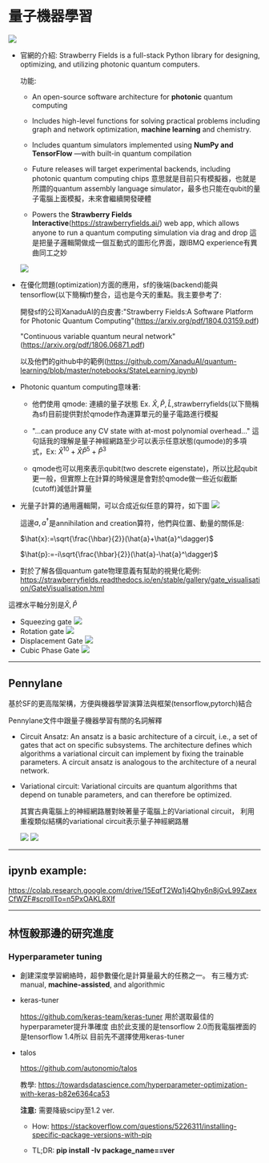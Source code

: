 
 <!-- Press F1 or Ctrl+Shift+P. to convert pdf -->
 
<!-- 明天記得先跟所辦拿轉接頭跟開會議室 -->

 # 量子機器學習
  ![](Statelearning.gif)

- 官網的介紹:
  Strawberry Fields is a full-stack Python library for designing, optimizing, and utilizing photonic quantum computers.

  功能:
  - An open-source software architecture for **photonic** quantum computing

  - Includes high-level functions for solving practical problems including graph and network optimization, **machine learning** and chemistry.

  - Includes quantum simulators implemented using **NumPy and TensorFlow** —with built-in quantum compilation

  - Future releases will target experimental backends, including photonic quantum computing chips
  意思就是目前只有模擬器，也就是所謂的quantum assembly language simulator，最多也只能在qubit的量子電腦上面模擬，未來會繼續開發硬體

  - Powers the **Strawberry Fields Interactive**(https://strawberryfields.ai/) web app, which allows anyone to run a quantum computing simulation via drag and drop 
   這是把量子邏輯閘做成一個互動式的圖形化界面，跟IBMQ experience有異曲同工之妙

   ![](interactive.png)



- 在優化問題(optimization)方面的應用，sf的後端(backend)能與tensorflow(以下簡稱tf)整合，這也是今天的重點。我主要參考了:
  
  開發sf的公司XanaduAI的白皮書:"Strawberry Fields:A Software Platform for Photonic Quantum Computing"(https://arxiv.org/pdf/1804.03159.pdf)
  
  "Continuous variable quantum neural network"(https://arxiv.org/pdf/1806.06871.pdf)
  
  以及他們的github中的範例(https://github.com/XanaduAI/quantum-learning/blob/master/notebooks/StateLearning.ipynb)

- Photonic quantum computing意味著:
  - 他們使用 qmode: 連續的量子狀態 Ex. $\hat{X},\hat{P},\hat{L}$,strawberryfields(以下簡稱為sf)目前提供對於qmode作為運算單元的量子電路進行模擬

  - "...can produce any CV state with at-most polynomial overhead..." 這句話我的理解是量子神經網路至少可以表示任意狀態(qumode)的多項式，Ex: $\hat{X}^{10}+\hat{X}\hat{P}^5+\hat{P}^3$ 
  
  - qmode也可以用來表示qubit(two descrete eigenstate)，所以比起qubit更一般，但實際上在計算的時候還是會對於qmode做一些近似截斷(cutoff)減低計算量 

<!-- - 我們將fidelity(有人翻成保真度)作為量子神經網路的loss function(我們要最小化loss function以達到最大的fittness)
    
    fidelity = <目標狀態|輸出狀態> ，目標狀態就是我們資料給定的，輸出狀態是我們經過quantum gate(quantum neural layer)得出的預測值 -->

- 光量子計算的通用邏輯閘，可以合成近似任意的算符，如下圖
![](TableIII.png)

    這邊$a,a^\dagger$是annihilation and creation算符，他們與位置、動量的關係是:
    
    $\hat{x}:=\sqrt{\frac{\hbar}{2}}(\hat{a}+\hat{a}^\dagger)$

    $\hat{p}:=-i\sqrt{\frac{\hbar}{2}}(\hat{a}-\hat{a}^\dagger)$

- 對於了解各個quantum gate物理意義有幫助的視覺化範例:
https://strawberryfields.readthedocs.io/en/stable/gallery/gate_visualisation/GateVisualisation.html

這裡水平軸分別是$\hat{X},\hat{P}$
- Squeezing gate
![](squeezinggif.gif)
- Rotation gate
![](rotation.gif)
- Displacement Gate
![](displacementgif.gif)
- Cubic Phase Gate
![](cubicphasegif.gif)
   <!-- 看一下tutorial  -->

---

## Pennylane

基於SF的更高階架構，方便與機器學習演算法與框架(tensorflow,pytorch)結合

Pennylane文件中跟量子機器學習有關的名詞解釋

- Circuit Ansatz:
An ansatz is a basic architecture of a circuit, i.e., a set of gates that act on specific subsystems. The architecture defines which algorithms a variational circuit can implement by fixing the trainable parameters. A circuit ansatz is analogous to the architecture of a neural network.

- Variational circuit:
Variational circuits are quantum algorithms that depend on tunable parameters, and can therefore be optimized.

  其實古典電腦上的神經網路層對映著量子電腦上的Variational circuit，
  利用重複類似結構的variational circuit表示量子神經網路層

  ![](quantum-neural-layer.png)
  ![](mlcvqnn.png)

<!-- ---



Quantum gate synthesis(我的理解是對於將古典電腦的機器學習演算法跟量子電腦上基於quantum gate的演算法相結合)

https://strawberryfields.readthedocs.io/en/stable/gallery/gate_synthesis/GateSynthesis.html
 -->

---

## ipynb example:
https://colab.research.google.com/drive/15EqfT2Wq1j4Qhy6n8jGvL99ZaexCfWZF#scrollTo=n5PxOAKL8Xlf


<!-- 與量子力學還有深度學習的優化問題有關的範例(**黑體**是我認為最為相關的):

medium上的教學:

https://medium.com/xanaduai/training-quantum-neural-networks-with-pennylane-pytorch-and-tensorflow-c669108118cc -->

<!-- 改變講的方式 先秀tutorial的範例 把Boson sampling的部分跳過 -->




<!-- **Quantum State learning**

https://strawberryfields.readthedocs.io/en/stable/gallery/state_learner/StateLearning.html

Quantum teleportation tutorial(比較沒有關係但是是入門套件的第一個範例)

https://strawberryfields.readthedocs.io/en/stable/tutorials/tutorial_teleportation.html -->

<!-- ---

## 其他可能的論文方向，主要都是跟Ising model與優化問題有關的研究

Potts-model monte carlo

https://github.com/manolo-lolo/potts-model-monte-carlo/blob/master/preliminary_studies/prelim.ipynb

Studying Spin Glasses via Combinatorial
Optimization

https://uol.de/fileadmin/user_upload/physik/ag/compphys/download/talks/frauke_liers.pdf

Quantum Optimization of Fully Connected Spin Glasses

https://journals.aps.org/prx/pdf/10.1103/PhysRevX.5.031040

Ising formulations of many NP problems

https://arxiv.org/pdf/1302.5843.pdf

Ising Model on Networks with an Arbitrary Distribution of Connections

https://arxiv.org/pdf/cond-mat/0203227.pdf

Ising model on small world network to investigate the phase transition

https://github.com/Marchphy/ising -->

<!-- 看henry data -->

---

## 林恆毅那邊的研究進度

### Hyperparameter tuning
- 創建深度學習網絡時，超參數優化是計算量最大的任務之一。
有三種方式: manual, **machine-assisted**, and algorithmic 

- keras-tuner

  https://github.com/keras-team/keras-tuner 
用於選取最佳的hyperparameter提升準確度
由於此支援的是tensorflow 2.0而我電腦裡面的是tensorflow 1.4所以
目前先不選擇使用keras-tuner

- talos 
  
  https://github.com/autonomio/talos

  教學: https://towardsdatascience.com/hyperparameter-optimization-with-keras-b82e6364ca53

  **注意:** 需要降級scipy至1.2 ver.
  
    - How: https://stackoverflow.com/questions/5226311/installing-specific-package-versions-with-pip

    - TL;DR: **pip install -Iv package_name==ver**


<!-- Advance activation function
https://medium.com/@krishnakalyan3/introduction-to-exponential-linear-unit-d3e2904b366c

![](advance_activation_function.png) -->


<!-- 深度學習達到目標準確度所需要的樣本數?(Todo list)

https://www.researchgate.net/post/What_is_the_minimum_sample_size_required_to_train_a_Deep_Learning_model-CNN

https://beamandrew.github.io/deeplearning/2017/06/04/deep_learning_works.html

https://medium.com/merantix/applying-deep-learning-to-real-world-problems-ba2d86ac5837 -->